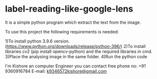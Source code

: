 # label-reading-like-google-lens
It is a simple python program which extract the text from the image.

To use this project the following requirements is needed:

1)To install python 3.9.6 version. (https://www.python.org/downloads/release/python-396/) 
2)To install libraries cv2 (pip install opencv-python) and the required libraries in cmd. 
3)Place the analysing image in the same folder.
4)Run the python code



I'm Kishore an computer Engineer you can contact free phone no: +91 9360916784 E-mail: k9346572kishore@gmail.com
